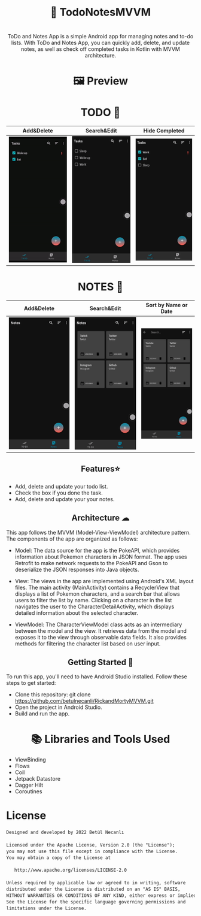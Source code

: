 #  <h1 align="center">📝 TodoNotesMVVM</h1>
# 
<p align="center">  ToDo and Notes App is a simple Android app for managing notes and to-do lists. With ToDo and Notes App, you can quickly add, delete, and update notes, as well as check off completed tasks in Kotlin with  MVVM architecture.</>

#  <h1 align="center">🖼 Preview</h1>


#  <h1 align="center">TODO 📝</h1>
 Add&Delete  | Search&Edit  | Hide Completed
------------- | ------------- | -------------
![](https://github.com/betulnecanli/TodoNotesMVVM/blob/master/ScreenGifs/addtodo.gif?raw=true)  | ![](https://github.com/betulnecanli/TodoNotesMVVM/blob/master/ScreenGifs/searchedittodo.gif?raw=true)  | ![](https://github.com/betulnecanli/TodoNotesMVVM/blob/master/ScreenGifs/hidecompleted.gif?raw=true)



#  <h1 align="center">NOTES 📒</h1>
 Add&Delete  | Search&Edit  | Sort by Name or Date
------------- | ------------- | -------------
![](https://github.com/betulnecanli/TodoNotesMVVM/blob/master/ScreenGifs/addnote.gif?raw=true)  | ![](https://github.com/betulnecanli/TodoNotesMVVM/blob/master/ScreenGifs/searcheditnotes.gif?raw=true)  | ![](https://github.com/betulnecanli/TodoNotesMVVM/blob/master/ScreenGifs/sortnotes.gif?raw=true)


<h2 align="center">Features⭐</h2>

- Add, delete and update your todo list.
- Check the box if you done the task.
- Add, delete and update your your notes.

<h2 align="center">Architecture ☁</h2>

This app follows the MVVM (Model-View-ViewModel) architecture pattern. The components of the app are organized as follows:

- Model: The data source for the app is the PokeAPI, which provides information about Pokemon characters in JSON format. The app uses Retrofit to make network requests to the PokeAPI and Gson to deserialize the JSON responses into Java objects.

- View: The views in the app are implemented using Android's XML layout files. The main activity (MainActivity) contains a RecyclerView that displays a list of Pokemon characters, and a search bar that allows users to filter the list by name. Clicking on a character in the list navigates the user to the CharacterDetailActivity, which displays detailed information about the selected character.

- ViewModel: The CharacterViewModel class acts as an intermediary between the model and the view. It retrieves data from the model and exposes it to the view through observable data fields. It also provides methods for filtering the character list based on user input.


<h2 align="center">Getting Started 🚀</h2>

To run this app, you'll need to have Android Studio installed. Follow these steps to get started:

 - Clone this repository: git clone https://github.com/betulnecanli/RickandMortyMVVM.git
 - Open the project in Android Studio.
 - Build and run the app.



#  <h1 align="center">📚 Libraries and Tools Used </h1>

<p align="center">

- ViewBinding
- Flows
- Coil
- Jetpack Datastore
- Dagger Hilt
- Coroutines

</p>


# License
```xml
Designed and developed by 2022 Betül Necanlı 

Licensed under the Apache License, Version 2.0 (the "License");
you may not use this file except in compliance with the License.
You may obtain a copy of the License at

   http://www.apache.org/licenses/LICENSE-2.0

Unless required by applicable law or agreed to in writing, software
distributed under the License is distributed on an "AS IS" BASIS,
WITHOUT WARRANTIES OR CONDITIONS OF ANY KIND, either express or implied.
See the License for the specific language governing permissions and
limitations under the License.
```


